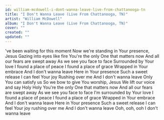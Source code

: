 ```yaml
---
id: william-mcdowell-i-dont-wanna-leave-live-from-chattanooga-tn
title: "I Don't Wanna Leave (Live From Chattanooga, TN)"
artist: "William McDowell"
album: "I Don't Wanna Leave (Live From Chattanooga, TN)"
cover: ""
created: ""
updated: ""
---
```


've been waiting for this moment
Now we're standing in Your presence, Jesus
Gazing into eyes like fire
You're the only One that matters now
And all our fears are swept away
As we see you face to face
Surrounded by Your love
I found a place of peace
I found a place of grace
Wrapped in Your embrace
And I don't wanna leave
Here in Your presence
Such a sweet release
I can feel Your joy
Rushing over me
And I don't wanna leave
Only You can satisfy us
So we bow to give You worship, Jesus
We lift our voice and say
Holy
Holy
You're the only One that matters now
And all our fears are swept away
As we see you face to face
I'm surrounded by Your love
I found a place of peace
I found a place of grace
Wrapped in Your embrace
And I don't wanna leave
Here in Your presence
Such a sweet release
I can feel Your joy rushing over me
And I don't wanna leave
Ooh, ooh, ooh
I don't wanna leave